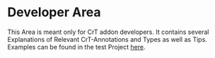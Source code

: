 # Developer Area

This Area is meant only for CrT addon developers. It contains several Explanations of Relevant CrT-Annotations and Types as well as Tips. Examples can be found in the test Project [here](https://github.com/jaredlll08/CraftTweaker/tree/1.12/CraftTweaker2-MC1120-Tests).